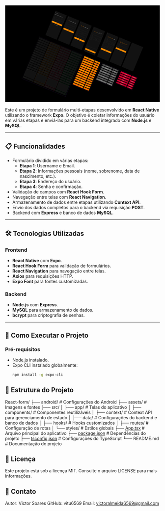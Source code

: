 ![Logo do React Native](./assets/FigmaDesign.png)

Este é um projeto de formulário multi-etapas desenvolvido em **React Native** utilizando o framework **Expo**. O objetivo é coletar informações do usuário em várias etapas e enviá-las para um backend integrado com **Node.js** e **MySQL**.

---

## 📋 **Funcionalidades**

- Formulário dividido em várias etapas:
  - **Etapa 1**: Username e Email.
  - **Etapa 2**: Informações pessoais (nome, sobrenome, data de nascimento, etc.).
  - **Etapa 3**: Endereço do usuário.
  - **Etapa 4**: Senha e confirmação.
- Validação de campos com **React Hook Form**.
- Navegação entre telas com **React Navigation**.
- Armazenamento de dados entre etapas utilizando **Context API**.
- Envio dos dados completos para o backend via requisição **POST**.
- Backend com **Express** e banco de dados **MySQL**.

---

## 🛠️ **Tecnologias Utilizadas**

### **Frontend**

- **React Native** com **Expo**.
- **React Hook Form** para validação de formulários.
- **React Navigation** para navegação entre telas.
- **Axios** para requisições HTTP.
- **Expo Font** para fontes customizadas.

### **Backend**

- **Node.js** com **Express**.
- **MySQL** para armazenamento de dados.
- **bcrypt** para criptografia de senhas.

---

## 🚀 **Como Executar o Projeto**

### **Pré-requisitos**

- Node.js instalado.
- Expo CLI instalado globalmente:
  ```bash
  npm install -g expo-cli
  ```

## 📂 **Estrutura do Projeto**

React-form/
├── android/ # Configurações do Android
├── assets/ # Imagens e fontes
├── src/
│ ├── app/ # Telas do aplicativo
│ ├── components/ # Componentes reutilizáveis
│ ├── context/ # Context API para gerenciamento de estado
│ ├── data/ # Configurações do backend e banco de dados
│ ├── hooks/ # Hooks customizados
│ ├── routes/ # Configuração de rotas
│ └── styles/ # Estilos globais
├── [App.tsx](http://_vscodecontentref_/0) # Arquivo principal do aplicativo
├── [package.json](http://_vscodecontentref_/1) # Dependências do projeto
├── [tsconfig.json](http://_vscodecontentref_/2) # Configurações do TypeScript
└── README.md # Documentação do projeto

## 📝 **Licença**

Este projeto está sob a licença MIT. Consulte o arquivo LICENSE para mais informações.

## 💬 **Contato**

Autor: Victor Soares
GitHub: vitu6569
Email: victoralmeida6569@gmail.com
